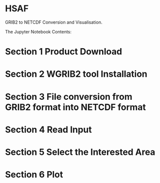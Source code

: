 # HSAF
GRIB2 to NETCDF Conversion and Visualisation.

The Jupyter Notebook Contents:

# Section 1 Product Download

# Section 2 WGRIB2 tool Installation

# Section 3 File conversion from GRIB2 format into NETCDF format

# Section 4 Read Input

# Section 5 Select the Interested Area

# Section 6 Plot
